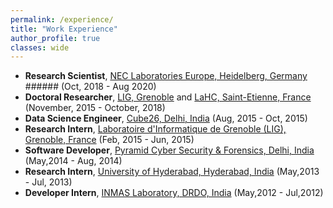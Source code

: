 ```yaml
---
permalink: /experience/
title: "Work Experience"
author_profile: true
classes: wide
---
```



* **Research Scientist**, [NEC Laboratories Europe, Heidelberg, Germany](http://neclab.eu/)  ###### (Oct, 2018 - Aug 2020)
* **Doctoral Researcher**, [LIG, Grenoble](https://www.liglab.fr/) and [LaHC, Saint-Etienne, France](http://laboratoirehubertcurien.fr/) (November, 2015 - October, 2018)
* **Data Science Engineer**, [Cube26, Delhi, India](http://cube26.com/) (Aug, 2015 - Oct, 2015)
* **Research Intern**, [Laboratoire d'Informatique de Grenoble (LIG), Grenoble, France](https://www.liglab.fr/) (Feb, 2015 - Jun, 2015)
* **Software Developer**, [Pyramid Cyber Security & Forensics, Delhi, India](http://pyramidcyber.com/) (May,2014 - Aug, 2014)
* **Research Intern**, [University of Hyderabad, Hyderabad, India](http://www.uohyd.ac.in/) (May,2013 - Jul, 2013)
* **Developer Intern**, [INMAS Laboratory, DRDO, India](https://www.drdo.gov.in/labs-and-establishments/institute-nuclear-medicine-allied-sciences-inmas) (May,2012 - Jul,2012)


  

